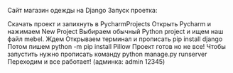Сайт магазин одежды на Django Запуск проетка:

Скачать проект и запихнуть в PycharmProjects
Открыть Pycharm и нажимаем New Project
Выбираем обычный Python project и ищем наш файл mebel.
Ждем
Открываем терминал и прописать pip install django
Потом пишем python -m pip install Pillow
Проект готов но не все!
Чтобы запустить нужно прописать команду python manage.py runserver
Переходим и все работает! (админка: admin 12345)
